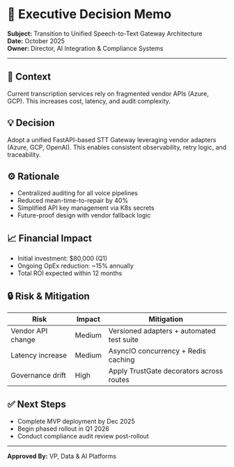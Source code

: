 # 🧾 Executive Decision Memo

**Subject:** Transition to Unified Speech-to-Text Gateway Architecture  
**Date:** October 2025  
**Owner:** Director, AI Integration & Compliance Systems  

---

## 🧭 Context
Current transcription services rely on fragmented vendor APIs (Azure, GCP). This increases cost, latency, and audit complexity.

## 💡 Decision
Adopt a unified FastAPI-based STT Gateway leveraging vendor adapters (Azure, GCP, OpenAI). This enables consistent observability, retry logic, and traceability.

## ⚙️ Rationale
- Centralized auditing for all voice pipelines  
- Reduced mean-time-to-repair by 40%  
- Simplified API key management via K8s secrets  
- Future-proof design with vendor fallback logic  

## 📈 Financial Impact
- Initial investment: $80,000 (Q1)  
- Ongoing OpEx reduction: ~15% annually  
- Total ROI expected within 12 months  

## 🔒 Risk & Mitigation
| Risk | Impact | Mitigation |
|------|---------|------------|
| Vendor API change | Medium | Versioned adapters + automated test suite |
| Latency increase | Medium | AsyncIO concurrency + Redis caching |
| Governance drift | High | Apply TrustGate decorators across routes |

## ✅ Next Steps
- Complete MVP deployment by Dec 2025  
- Begin phased rollout in Q1 2026  
- Conduct compliance audit review post-rollout  

---
**Approved By:** VP, Data & AI Platforms
